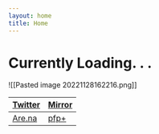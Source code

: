 ```yaml
---
layout: home
title: Home
---
```

# Currently Loading. . .

![[Pasted image 20221128162216.png]]



|[Twitter](https://twitter.com/xiaopilled)           | [Mirror](https://mirror.xyz/deng2.eth) |
| --------------------------------------------------- | -------------------------------------- |
| [Are.na](https://www.are.na/image-consultant/index) | [pfp+](pfp-pl.us)                      |